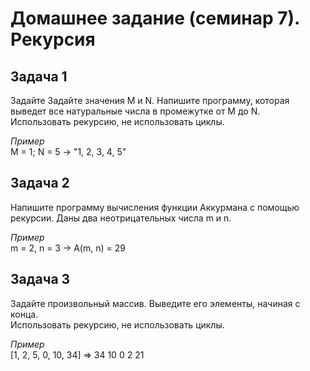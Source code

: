 # Домашнее задание (семинар 7). Рекурсия

## Задача 1
Задайте Задайте значения M и N. Напишите программу, которая выведет все натуральные числа в промежутке от M до N.  
Использовать рекурсию, не использовать циклы.

*Пример*  
M = 1; N = 5 -> "1, 2, 3, 4, 5"  

## Задача 2
Напишите программу вычисления функции Аккурмана с помощью рекурсии. Даны два неотрицательных числа m и n.

*Пример*  
m = 2, n = 3 -> A(m, n) = 29  

## Задача 3
Задайте произвольный массив. Выведите его элементы, начиная с конца.  
Использовать рекурсию, не использовать циклы.

*Пример*   
[1,  2, 5, 0, 10, 34] => 34 10 0 2 21